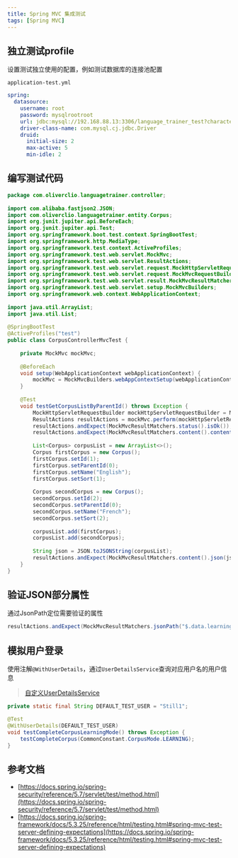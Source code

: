 ```yaml
---
title: Spring MVC 集成测试
tags: [Spring MVC]
---
```


## 独立测试profile

设置测试独立使用的配置，例如测试数据库的连接池配置

`application-test.yml`

```yaml
spring:  
  datasource:  
    username: root  
    password: mysqlrootroot  
    url: jdbc:mysql://192.168.88.13:3306/language_trainer_test?characterEncoding=utf-8&useSSL=true&serverTimeZone=Asia/Shanghai  
    driver-class-name: com.mysql.cj.jdbc.Driver  
    druid:  
      initial-size: 2  
      max-active: 5  
      min-idle: 2
```

## 编写测试代码

```java
package com.oliverclio.languagetrainer.controller;  
  
import com.alibaba.fastjson2.JSON;  
import com.oliverclio.languagetrainer.entity.Corpus;  
import org.junit.jupiter.api.BeforeEach;  
import org.junit.jupiter.api.Test;  
import org.springframework.boot.test.context.SpringBootTest;  
import org.springframework.http.MediaType;  
import org.springframework.test.context.ActiveProfiles;  
import org.springframework.test.web.servlet.MockMvc;  
import org.springframework.test.web.servlet.ResultActions;  
import org.springframework.test.web.servlet.request.MockHttpServletRequestBuilder;  
import org.springframework.test.web.servlet.request.MockMvcRequestBuilders;  
import org.springframework.test.web.servlet.result.MockMvcResultMatchers;  
import org.springframework.test.web.servlet.setup.MockMvcBuilders;  
import org.springframework.web.context.WebApplicationContext;  
  
import java.util.ArrayList;  
import java.util.List;  
  
@SpringBootTest  
@ActiveProfiles("test")  
public class CorpusControllerMvcTest {  
  
    private MockMvc mockMvc;  
  
    @BeforeEach  
    void setup(WebApplicationContext webApplicationContext) {  
        mockMvc = MockMvcBuilders.webAppContextSetup(webApplicationContext).build();  
    }  
  
    @Test  
    void testGetCorpusListByParentId() throws Exception {  
        MockHttpServletRequestBuilder mockHttpServletRequestBuilder = MockMvcRequestBuilders.get("/corpus").param("parentId", "0");  
        ResultActions resultActions = mockMvc.perform(mockHttpServletRequestBuilder);  
        resultActions.andExpect(MockMvcResultMatchers.status().isOk());  
        resultActions.andExpect(MockMvcResultMatchers.content().contentType(MediaType.APPLICATION_JSON));  
  
        List<Corpus> corpusList = new ArrayList<>();  
        Corpus firstCorpus = new Corpus();  
        firstCorpus.setId(1);  
        firstCorpus.setParentId(0);  
        firstCorpus.setName("English");  
        firstCorpus.setSort(1);  
  
        Corpus secondCorpus = new Corpus();  
        secondCorpus.setId(2);  
        secondCorpus.setParentId(0);  
        secondCorpus.setName("French");  
        secondCorpus.setSort(2);  
  
        corpusList.add(firstCorpus);  
        corpusList.add(secondCorpus);  
  
        String json = JSON.toJSONString(corpusList);  
        resultActions.andExpect(MockMvcResultMatchers.content().json(json));  
    }  
}
```

## 验证JSON部分属性

通过JsonPath定位需要验证的属性

```java
resultActions.andExpect(MockMvcResultMatchers.jsonPath("$.data.learningCount").value(2));
```

## 模拟用户登录

使用注解`@WithUserDetails`，通过`UserDetailsService`查询对应用户名的用户信息

> [自定义UserDetailsService](https://blog.oliverclio.com/2023/02/09/Spring-Security%E5%90%8C%E6%97%B6%E6%94%AF%E6%8C%81%E7%94%A8%E6%88%B7%E5%90%8D%E5%AF%86%E7%A0%81%E7%99%BB%E5%BD%95%E5%92%8COAuth%E7%99%BB%E5%BD%95.html#%E8%87%AA%E5%AE%9A%E4%B9%89%E7%94%A8%E6%88%B7%E4%BF%A1%E6%81%AF%E6%9C%8D%E5%8A%A1)

```java
private static final String DEFAULT_TEST_USER = "Still1";

@Test  
@WithUserDetails(DEFAULT_TEST_USER)  
void testCompleteCorpusLearningMode() throws Exception {  
    testCompleteCorpus(CommonConstant.CorpusMode.LEARNING);  
}
```

## 参考文档

* [https://docs.spring.io/spring-security/reference/5.7/servlet/test/method.html](https://docs.spring.io/spring-security/reference/5.7/servlet/test/method.html)
* [https://docs.spring.io/spring-framework/docs/5.3.25/reference/html/testing.html#spring-mvc-test-server-defining-expectations](https://docs.spring.io/spring-framework/docs/5.3.25/reference/html/testing.html#spring-mvc-test-server-defining-expectations)